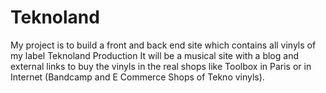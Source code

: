 # Teknoland

My project is to build a front and back end site which contains all vinyls of my label
Teknoland Production
It will be a musical site with a blog and external links to buy the vinyls in the real shops like Toolbox in Paris or in Internet (Bandcamp and E Commerce Shops of Tekno vinyls).